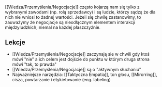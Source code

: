 [[Wiedza/Przemyślenia/Negocjacje]] często kojarzą nam się tylko z wybranymi zawodami (np. rolą sprzedawcy) i są ludzie, którzy sądzą że dla nich nie wniosi to żadnej wartości. Jeżeli się chwilę zastanowimy, to zauważymy że negocjacje są nieodłącznym elementem interakcji międzyludzkich, niemal na każdej płaszczyźnie. 

## Lekcje
- [[Wiedza/Przemyślenia/Negocjacje]] zaczynają sie w chwili gdy ktoś mówi "nie" a ich celem jest dojście do punktu w którym druga strona mówi "tak, to prawda"
- [[Wiedza/Przemyślenia/Negocjacje]] są o "aktywnym słuchaniu"
- Najważniejsze narzędzia: [[Taktyczna Empatia]], ton głosu, [[Mirorring]], cisza, powtarzanie i etykietowanie (eng. labeling)